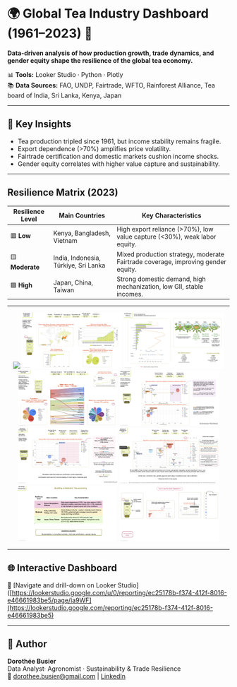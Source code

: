 # 🌍 Global Tea Industry Dashboard (1961–2023) 🌱

**Data-driven analysis of how production growth, trade dynamics, and gender equity shape the resilience of the global tea economy.**

📊 **Tools:** Looker Studio · Python · Plotly  
📚 **Data Sources:** FAO, UNDP, Fairtrade, WFTO, Rainforest Alliance, Tea board of India, Sri Lanka, Kenya, Japan

---

## 🔎 Key Insights
- Tea production tripled since 1961, but income stability remains fragile.
- Export dependence (>70%) amplifies price volatility.
- Fairtrade certification and domestic markets cushion income shocks.
- Gender equity correlates with higher value capture and sustainability.

---

## Resilience Matrix (2023)

| **Resilience Level** | **Main Countries** | **Key Characteristics** |
|-----------------------|--------------------|--------------------------|
| 🟥 **Low** | Kenya, Bangladesh, Vietnam | High export reliance (>70%), low value capture (<30%), weak labor equity. |
| 🟨 **Moderate** | India, Indonesia, Türkiye, Sri Lanka | Mixed production strategy, moderate Fairtrade coverage, improving gender equity. |
| 🟩 **High** | Japan, China, Taiwan | Strong domestic demand, high mechanization, low GII, stable incomes. |

---
<p align="center">
  <img src="Preview/Tea_dashboard_Home-page.png" width="45%">
  <img src="Preview/Tea_dashboard_Overview-p1.png" width="45%">
  <img src="Preview/Tea_dashboard_Production-History_p2.png" width="45%">
  <img src="Preview/Tea_dashboard_Trade-dynamics_p3.png" width="45%">
  <img src="Preview/Tea_dashboard_Value-capture_p4.png" width="45%">
  <img src="Preview/Tea_dashboard_Farmer-vulnerability_p5.png" width="45%">
  <img src="Preview/Tea_dashboard_equity-resilience_p6.png" width="45%">
  <img src="Preview/Tea_dashboard_Resilience-equation_P7.png" width="45%">
  <img src="Preview/Tea_dashboard_looker-tips.png" width="45%">
</p>

---


## 🌐 Interactive Dashboard
🔗 [Navigate and drill-down on Looker Studio]([https://lookerstudio.google.com/u/0/reporting/ec25178b-f374-412f-8016-e46661983be5/page/ia9WF](https://lookerstudio.google.com/reporting/ec25178b-f374-412f-8016-e46661983be5)

---

## 🧩 Author
**Dorothée Busier**  
Data Analyst· Agronomist · Sustainability & Trade Resilience  
📧 dorothee.busier@gmail.com | [LinkedIn](https://linkedin.com/in/dorothée-busier)

